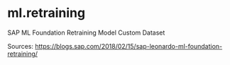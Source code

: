 # ml.retraining
SAP ML Foundation Retraining Model Custom Dataset

Sources:
https://blogs.sap.com/2018/02/15/sap-leonardo-ml-foundation-retraining/
